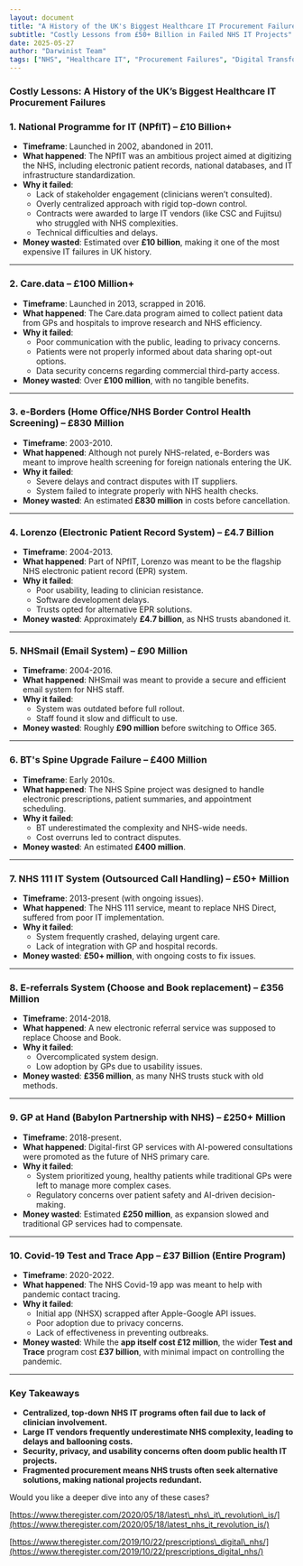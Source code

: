 ```yaml
---
layout: document
title: "A History of the UK's Biggest Healthcare IT Procurement Failures"
subtitle: "Costly Lessons from £50+ Billion in Failed NHS IT Projects"
date: 2025-05-27
author: "Darwinist Team"
tags: ["NHS", "Healthcare IT", "Procurement Failures", "Digital Transformation"]
---
```


### **Costly Lessons: A History of the UK’s Biggest Healthcare IT Procurement Failures**

### **1\. National Programme for IT (NPfIT) – £10 Billion+**

* **Timeframe**: Launched in 2002, abandoned in 2011\.  
* **What happened**: The NPfIT was an ambitious project aimed at digitizing the NHS, including electronic patient records, national databases, and IT infrastructure standardization.  
* **Why it failed**:  
  * Lack of stakeholder engagement (clinicians weren’t consulted).  
  * Overly centralized approach with rigid top-down control.  
  * Contracts were awarded to large IT vendors (like CSC and Fujitsu) who struggled with NHS complexities.  
  * Technical difficulties and delays.  
* **Money wasted**: Estimated over **£10 billion**, making it one of the most expensive IT failures in UK history.

---

### **2\. Care.data – £100 Million+**

* **Timeframe**: Launched in 2013, scrapped in 2016\.  
* **What happened**: The Care.data program aimed to collect patient data from GPs and hospitals to improve research and NHS efficiency.  
* **Why it failed**:  
  * Poor communication with the public, leading to privacy concerns.  
  * Patients were not properly informed about data sharing opt-out options.  
  * Data security concerns regarding commercial third-party access.  
* **Money wasted**: Over **£100 million**, with no tangible benefits.

---

### **3\. e-Borders (Home Office/NHS Border Control Health Screening) – £830 Million**

* **Timeframe**: 2003-2010.  
* **What happened**: Although not purely NHS-related, e-Borders was meant to improve health screening for foreign nationals entering the UK.  
* **Why it failed**:  
  * Severe delays and contract disputes with IT suppliers.  
  * System failed to integrate properly with NHS health checks.  
* **Money wasted**: An estimated **£830 million** in costs before cancellation.

---

### **4\. Lorenzo (Electronic Patient Record System) – £4.7 Billion**

* **Timeframe**: 2004-2013.  
* **What happened**: Part of NPfIT, Lorenzo was meant to be the flagship NHS electronic patient record (EPR) system.  
* **Why it failed**:  
  * Poor usability, leading to clinician resistance.  
  * Software development delays.  
  * Trusts opted for alternative EPR solutions.  
* **Money wasted**: Approximately **£4.7 billion**, as NHS trusts abandoned it.

---

### **5\. NHSmail (Email System) – £90 Million**

* **Timeframe**: 2004-2016.  
* **What happened**: NHSmail was meant to provide a secure and efficient email system for NHS staff.  
* **Why it failed**:  
  * System was outdated before full rollout.  
  * Staff found it slow and difficult to use.  
* **Money wasted**: Roughly **£90 million** before switching to Office 365\.

---

### **6\. BT's Spine Upgrade Failure – £400 Million**

* **Timeframe**: Early 2010s.  
* **What happened**: The NHS Spine project was designed to handle electronic prescriptions, patient summaries, and appointment scheduling.  
* **Why it failed**:  
  * BT underestimated the complexity and NHS-wide needs.  
  * Cost overruns led to contract disputes.  
* **Money wasted**: An estimated **£400 million**.

---

### **7\. NHS 111 IT System (Outsourced Call Handling) – £50+ Million**

* **Timeframe**: 2013-present (with ongoing issues).  
* **What happened**: The NHS 111 service, meant to replace NHS Direct, suffered from poor IT implementation.  
* **Why it failed**:  
  * System frequently crashed, delaying urgent care.  
  * Lack of integration with GP and hospital records.  
* **Money wasted**: **£50+ million**, with ongoing costs to fix issues.

---

### **8\. E-referrals System (Choose and Book replacement) – £356 Million**

* **Timeframe**: 2014-2018.  
* **What happened**: A new electronic referral service was supposed to replace Choose and Book.  
* **Why it failed**:  
  * Overcomplicated system design.  
  * Low adoption by GPs due to usability issues.  
* **Money wasted**: **£356 million**, as many NHS trusts stuck with old methods.

---

### **9\. GP at Hand (Babylon Partnership with NHS) – £250+ Million**

* **Timeframe**: 2018-present.  
* **What happened**: Digital-first GP services with AI-powered consultations were promoted as the future of NHS primary care.  
* **Why it failed**:  
  * System prioritized young, healthy patients while traditional GPs were left to manage more complex cases.  
  * Regulatory concerns over patient safety and AI-driven decision-making.  
* **Money wasted**: Estimated **£250 million**, as expansion slowed and traditional GP services had to compensate.

---

### **10\. Covid-19 Test and Trace App – £37 Billion (Entire Program)**

* **Timeframe**: 2020-2022.  
* **What happened**: The NHS Covid-19 app was meant to help with pandemic contact tracing.  
* **Why it failed**:  
  * Initial app (NHSX) scrapped after Apple-Google API issues.  
  * Poor adoption due to privacy concerns.  
  * Lack of effectiveness in preventing outbreaks.  
* **Money wasted**: While the **app itself cost £12 million**, the wider **Test and Trace** program cost **£37 billion**, with minimal impact on controlling the pandemic.

---

### **Key Takeaways**

* **Centralized, top-down NHS IT programs often fail due to lack of clinician involvement.**  
* **Large IT vendors frequently underestimate NHS complexity, leading to delays and ballooning costs.**  
* **Security, privacy, and usability concerns often doom public health IT projects.**  
* **Fragmented procurement means NHS trusts often seek alternative solutions, making national projects redundant.**

Would you like a deeper dive into any of these cases?

[https://www.theregister.com/2020/05/18/latest\_nhs\_it\_revolution\_is/](https://www.theregister.com/2020/05/18/latest_nhs_it_revolution_is/)

[https://www.theregister.com/2019/10/22/prescriptions\_digital\_nhs/](https://www.theregister.com/2019/10/22/prescriptions_digital_nhs/)


